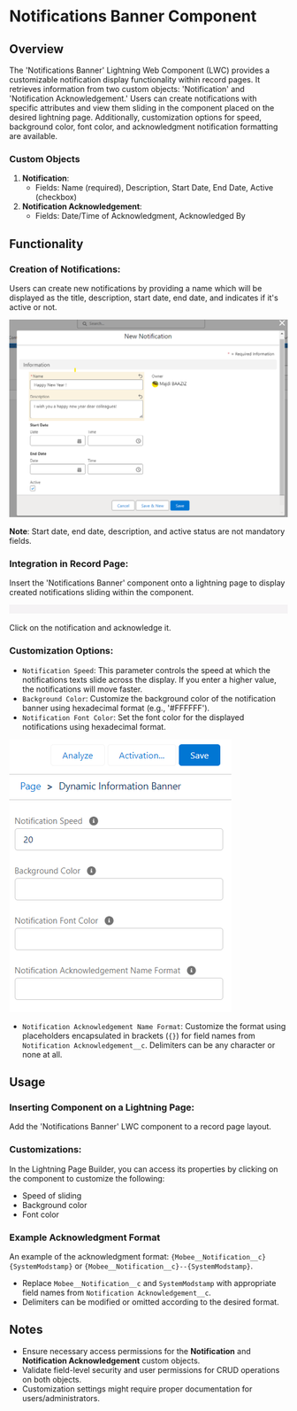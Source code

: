 # Notifications Banner Component

## Overview

The 'Notifications Banner' Lightning Web Component (LWC) provides a customizable notification display functionality within record pages. It retrieves information from two custom objects: 'Notification' and 'Notification Acknowledgement.' Users can create notifications with specific attributes and view them sliding in the component placed on the desired lightning page. Additionally, customization options for speed, background color, font color, and acknowledgment notification formatting are available.

### Custom Objects

1. **Notification**:
   - Fields: Name (required), Description, Start Date, End Date, Active (checkbox)
2. **Notification Acknowledgement**:
   - Fields: Date/Time of Acknowledgment, Acknowledged By

## Functionality

### Creation of Notifications:

Users can create new notifications by providing a name which will be displayed as the title, description, start date, end date, and indicates if it's active or not.

![Sample Image](./img/new-notification.png)

**Note**: Start date, end date, description, and active status are not mandatory fields.

### Integration in Record Page:

Insert the 'Notifications Banner' component onto a lightning page to display created notifications sliding within the component.

![Sample Image](./img/notification-banner1.gif)

Click on the notification and acknowledge it.

### Customization Options:

- `Notification Speed`: This parameter controls the speed at which the notifications texts slide across the display. If you enter a higher value, the notifications will move faster.
- `Background Color`: Customize the background color of the notification banner using hexadecimal format (e.g., '#FFFFFF').
- `Notification Font Color`: Set the font color for the displayed notifications using hexadecimal format.

![Sample Image](./img/dynamic-information-banner-params.png)

- `Notification Acknowledgement Name Format`: Customize the format using placeholders encapsulated in brackets (`{}`) for field names from `Notification Acknowledgement__c`. Delimiters can be any character or none at all.

## Usage

### Inserting Component on a Lightning Page:

Add the 'Notifications Banner' LWC component to a record page layout.

### Customizations:

In the Lightning Page Builder, you can access its properties by clicking on the component to customize the following:
- Speed of sliding
- Background color
- Font color

### Example Acknowledgment Format

An example of the acknowledgment format: `{Mobee__Notification__c}{SystemModstamp}` or `{Mobee__Notification__c}--{SystemModstamp}`.

- Replace `Mobee__Notification__c` and `SystemModstamp` with appropriate field names from `Notification Acknowledgement__c`.
- Delimiters can be modified or omitted according to the desired format.

## Notes

- Ensure necessary access permissions for the **Notification** and **Notification Acknowledgement** custom objects.
- Validate field-level security and user permissions for CRUD operations on both objects.
- Customization settings might require proper documentation for users/administrators.
